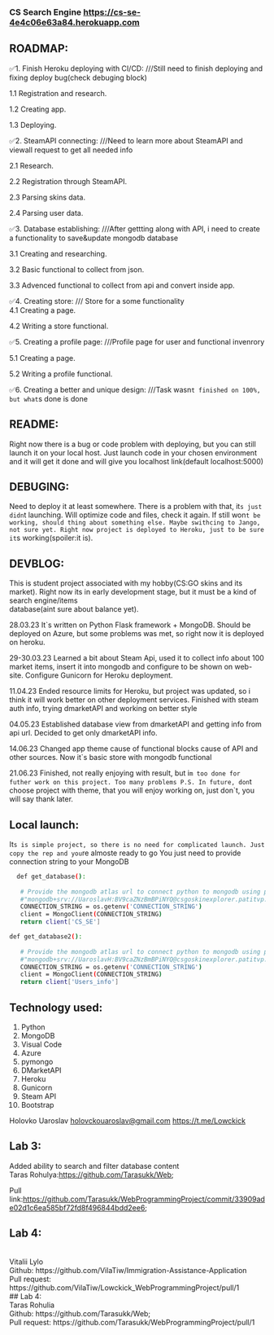 ### CS Search Engine https://cs-se-4e4c06e63a84.herokuapp.com

## ROADMAP:
:white_check_mark:1. Finish Heroku deploying with CI/CD:    ///Still need to finish deploying and fixing deploy bug(check debuging block) 

   1.1 Registration and research.
   
   1.2 Creating app.
   
   1.3 Deploying.
   
:white_check_mark:2. SteamAPI connecting:    ///Need to learn more about SteamAPI and viewall request to get all needed info 

   2.1 Research.
   
   2.2 Registration through SteamAPI.
   
   2.3 Parsing skins data.
   
   2.4 Parsing user data.
   
   
:white_check_mark:3. Database establishing:    ///After gettting along with API, i need to create a functionality to save&update mongodb database 

   3.1 Creating and researching.
   
   3.2 Basic functional to collect from json.
   
   3.3 Advenced functional to collect from api and convert inside app.
   
:white_check_mark:4. Creating store:   /// Store for a some functionality  
   4.1 Creating a page.
   
   4.2 Writing a store functional.
   
:white_check_mark:5. Creating a profile page: ///Profile page for user and functional invenrory 

   5.1 Creating a page.
   
   5.2 Writing a profile functional.
   
:white_check_mark:6. Creating a better and unique design: ///Task wasn`t finished on 100%, but what`s done is done 
   

## README:
Right now there is a bug or code problem with deploying, but you can still launch it on your local host. Just launch code in your chosen environment and it will get it done and will give you localhost link(default localhost:5000)


## DEBUGING:
Need to deploy it at least somewhere. There is a problem with that, it`s just didn`t launching. Will optimize code and files, check it again. If still won`t be working, should thing about something else. Maybe swithcing to Jango, not sure yet.
Right now project is deployed to Heroku, just to be sure it`s working(spoiler:it is). 

## DEVBLOG:
This is student project associated with my hobby(CS:GO skins and its market). Right now its in early development stage, but it must be a kind of search engine/items  
database(aint sure about balance yet). 

28.03.23 It`s written on Python Flask framework + MongoDB. Should be deployed on Azure, but some problems was met, so right now it is deployed on heroku.

29-30.03.23 Learned a bit about Steam Api, used it to collect info about 100 market items, insert it into mongodb and configure to be shown on web-site.
Configure Gunicorn for Heroku deployment.

11.04.23 Ended resource limits for Heroku, but project was updated, so i think it will work better on other deployment services. Finished with steam auth info, trying dmarketAPI and working on better style

04.05.23 Established database view from dmarketAPI and getting info from api url. Decided to get only dmarketAPI info.

14.06.23 Changed app theme cause of functional blocks cause of API and other sources. Now it`s basic store with mongodb functional

21.06.23 Finished, not really enjoying with result, but i`m too done for futher work on this project. Too many problems P.S. In future, don`t choose project with theme, that you will enjoy working on, just don`t, you will say thank later.

## Local launch:
It`s is simple project, so there is no need for complicated launch. Just copy the rep and you`re almoste ready to go
You just need to provide connection string to your MongoDB
```sh
  def get_database():
 
   # Provide the mongodb atlas url to connect python to mongodb using pymongo
   #"mongodb+srv://UaroslavH:BV9caZNzBmBPiNYQ@csgoskinexplorer.patitvp.mongodb.net/test"
   CONNECTION_STRING = os.getenv('CONNECTION_STRING')
   client = MongoClient(CONNECTION_STRING)
   return client['CS_SE']

def get_database2():
 
   # Provide the mongodb atlas url to connect python to mongodb using pymongo
   #"mongodb+srv://UaroslavH:BV9caZNzBmBPiNYQ@csgoskinexplorer.patitvp.mongodb.net/test"
   CONNECTION_STRING = os.getenv('CONNECTION_STRING')
   client = MongoClient(CONNECTION_STRING)
   return client['Users_info']
```
## Technology used:
1. Python
2. MongoDB
3. Visual Code
4. Azure
5. pymongo
6. DMarketAPI
7. Heroku
8. Gunicorn
9. Steam API
10. Bootstrap

Holovko Uaroslav
holovckouaroslav@gmail.com
https://t.me/Lowckick

## Lab 3:
Added ability to search and filter database content
<br>
Taras Rohulya:https://github.com/Tarasukk/Web;

Pull link:https://github.com/Tarasukk/WebProgrammingProject/commit/33909ade02d1c6ea585bf72fd8f496844bdd2ee6;

## Lab 4:
<br>
Vitalii Lylo
<br>
Github: https://github.com/VilaTiw/Immigration-Assistance-Application
<br>
Pull request: https://github.com/VilaTiw/Lowckick_WebProgrammingProject/pull/1
<br>
## Lab 4:
<br>
Taras Rohulia
<br>
Github: https://github.com/Tarasukk/Web;
<br>
Pull request: https://github.com/Tarasukk/WebProgrammingProject/pull/1
<br>
